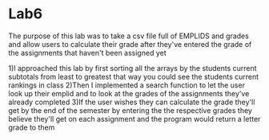 # Lab6
The purpose of this lab was to take a csv file full of EMPLIDS and grades and allow users to calculate their grade after they've entered the grade of the assignments that haven't been assigned yet

1)I approached this lab by first sorting all the arrays by the students current subtotals from least to greatest that way you could see the students current rankings in class
2)Then I implemented a search function to let the user look up their emplid and to look at the grades of the assignments they've already completed
3)If the user wishes they can calculate the grade they'll get by the end of the semester by entering the the respective grades they believe they'll get on each assignment and the program would return a letter grade to them

